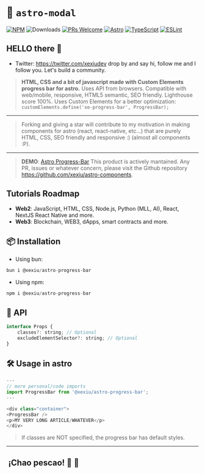 # 🚀 `astro-modal`

[![NPM](https://img.shields.io/npm/v/@xexiu/astro-progress-bar)](https://www.npmjs.com/package/@xexiu/astro-progress-bar)
![Downloads](https://img.shields.io/npm/dt/@xexiu/astro-progress-bar.svg)
[![PRs Welcome](https://img.shields.io/badge/PRs-welcome-brightgreen.svg)](https://github.com/xexiu/astro-components/pulls)
[![Astro](https://img.shields.io/badge/Astro-333333.svg?logo=astro)](https://astro.build)
[![TypeScript](https://img.shields.io/badge/TypeScript-333333.svg?logo=typescript)](http://www.typescriptlang.org/)
[![ESLint](https://img.shields.io/badge/ESLint-3A33D1?logo=eslint)](https://eslint.org)

## HELLO there 👋

- Twitter: <https://twitter.com/xexiudev> drop by and say hi, follow me and I follow you. Let's build a community.

> **HTML, CSS and a bit of javascript made with Custom Elements progress bar for astro.** Uses API from browsers. Compatible with web/mobile, responsive, HTML5 semantic, SEO friendly. Lighthouse score 100%.
> Uses Custom Elements for a better optimization: `customElements.define('xe-progress-bar', ProgressBar);`
---
> Forking and giving a star will contribute to my motivation in making components for astro (react, react-native, etc...) that are purely HTML, CSS, SEO friendly and responsive :) (almost all components :P).
---

> **DEMO**: [Astro Progress-Bar](https://xexiu.dev/demos/astro/progress-bar)
> This product is actively mantained. Any PR, issues or whatever concern, please visit the Github repository <https://github.com/xexiu/astro-components>.

## Tutorials Roadmap

- **Web2**: JavaScript, HTML, CSS, Node.js, Python (MLL, AI), React, NextJS React Native and more.
- **Web3**: Blockchain, WEB3, dApps, smart contracts and more.

## 📦 Installation

- Using bun:

``` javascript
bun i @xexiu/astro-progress-bar
```

- Using npm:

```javascript
npm i @xexiu/astro-progress-bar
```

## 🔁 API

```javascript
interface Props {
    classes?: string; // Optional
    excludeElementSelector?: string; // Optional
}
```

## 🛠 Usage in astro

```javascript
---
// more personal/code imports
import ProgressBar from '@xexiu/astro-progress-bar';
---

<div class="container">
<ProgressBar />
<p>MY VERY LONG ARTICLE/WHATEVER</p>
</div>
```

> If classes are NOT specified, the progress bar has default styles.
---

##  ¡Chao pescao! 👋 🐠
